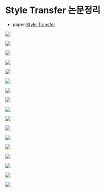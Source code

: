 # Style Transfer 논문정리

* paper:[Style Transfer](https://ieeexplore.ieee.org/document/7780634)
<p align="left">
    <img src="images/1.PNG">
</p>
<p align="left">
    <img src="images/2.PNG">
</p>
<p align="left">
    <img src="images/3.PNG">
</p>
<p align="left">
    <img src="images/4.PNG">
</p>
<p align="left">
    <img src="images/5.PNG">
</p>
<p align="left">
    <img src="images/6.PNG">
</p>
<p align="left">
    <img src="images/7.PNG">
</p>
<p align="left">
    <img src="images/8.PNG">
</p>
<p align="left">
    <img src="images/9.PNG">
</p>
<p align="left">
    <img src="images/10.PNG">
</p>
<p align="left">
    <img src="images/11.PNG">
</p>
<p align="left">
    <img src="images/12.PNG">
</p>
<p align="left">
    <img src="images/13.PNG">
</p>
<p align="left">
    <img src="images/14.PNG">
</p>
<p align="left">
    <img src="images/15.PNG">
</p>
<p align="left">
    <img src="images/16.PNG">
</p>
<p align="left">
    <img src="images/17.PNG">
</p>
